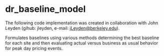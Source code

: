 # dr_baseline_model
The following code implementation was created in collaboration with John Leyden (gihub: jleyden, e-mail: jLeyden@berkeley.edu).

Formulates baselines using various methods determining the best baseline for each site and then evaluating actual versus business as usual behavior for peak day pricing events.
